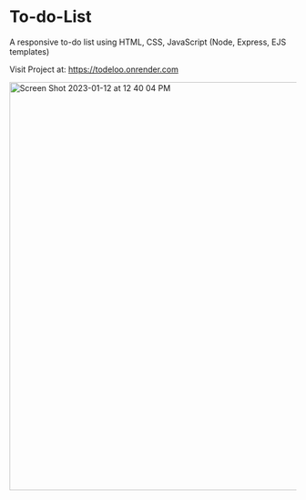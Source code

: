 # To-do-List
A responsive to-do list using HTML, CSS, JavaScript (Node, Express, EJS templates)

Visit Project at: https://todeloo.onrender.com

<img width="717" alt="Screen Shot 2023-01-12 at 12 40 04 PM" src="https://user-images.githubusercontent.com/107238188/212139761-5ca73920-bd09-4aef-9688-bab320c0db63.png">
